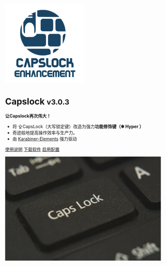 ![logo](../img/logo.png)

# Capslock <small>v3.0.3</small>

<b>让Capslock再次伟大！</b>

- 将 ⇪CapsLock（大写锁定键）改造为强力**功能修饰键（✱ Hyper ）**
- 奇迹般地提高操作效率与生产力。
- 由 [Karabiner-Elements](https://karabiner-elements.pqrs.org/) 强力驱动

[使用说明](#CapsLock)
[下载软件](https://github.com/pqrs-org/Karabiner-Elements/releases/download/v13.5.0/Karabiner-Elements-13.5.0.dmg)
[启用配置](karabiner://karabiner/assets/complex_modifications/import?url=https://ke-complex-modifications.pqrs.org/json/caps_lock_enhancement.json)


<!-- background image -->

![](../img/bg.jpg)

